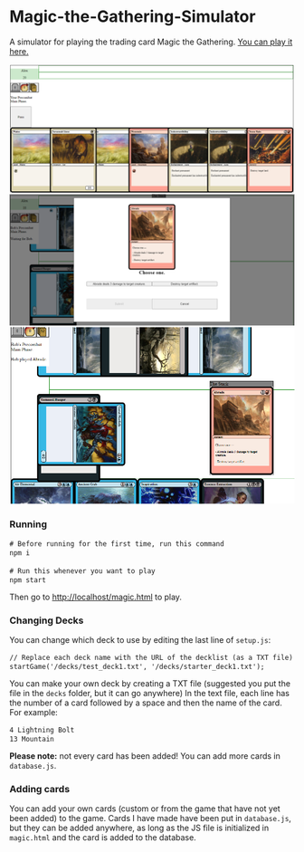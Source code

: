 # Magic-the-Gathering-Simulator
 A simulator for playing the trading card Magic the Gathering.
[You can play it here.](https://projects.alexanderdelaiglesia.com/Magic-the-Gathering-Simulator/magic.html)

![Screenshot of the game](https://raw.githubusercontent.com/Delaminer/Magic-the-Gathering-Simulator/main/Images/Screenshots/Starting%20Hand%201.png)
![Make a choice](https://raw.githubusercontent.com/Delaminer/Magic-the-Gathering-Simulator/main/Images/Screenshots/Choice%201.png)
![Spell on the stack](https://raw.githubusercontent.com/Delaminer/Magic-the-Gathering-Simulator/main/Images/Screenshots/Stack%201.png)

### Running
```
# Before running for the first time, run this command 
npm i

# Run this whenever you want to play
npm start
```
Then go to [http://localhost/magic.html](http://localhost/magic.html) to play.

### Changing Decks
You can change which deck to use by editing the last line of ```setup.js```:
```
// Replace each deck name with the URL of the decklist (as a TXT file)
startGame('/decks/test_deck1.txt', '/decks/starter_deck1.txt');
```

You can make your own deck by creating a TXT file (suggested you put the file in the ```decks``` folder, but it can go anywhere)
In the text file, each line has the number of a card followed by a space and then the name of the card. For example: 
```
4 Lightning Bolt
13 Mountain
```
**Please note:** not every card has been added! You can add more cards in ```database.js```.

### Adding cards

You can add your own cards (custom or from the game that have not yet been added) to the game.
Cards I have made have been put in ```database.js```, but they can be added anywhere, as long as the JS file is initialized in ```magic.html``` and the card is added to the database.
